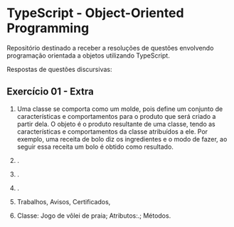 # TypeScript - Object-Oriented Programming

Repositório destinado a receber a resoluções de questões envolvendo programação orientada a objetos utilizando TypeScript.

Respostas de questões discursivas:

## Exercício 01 - Extra

1. Uma classe se comporta como um molde, pois define um conjunto de características e comportamentos para o produto que será criado a partir dela. O objeto é o produto resultante de uma classe, tendo as características e comportamentos da classe atribuídos a ele. Por exemplo, uma receita de bolo diz os ingredientes e o modo de fazer, ao seguir essa receita um bolo é obtido como resultado.

2. .

3. .

4. .

5. Trabalhos, Avisos, Certificados, 

6. Classe: Jogo de vôlei de praia; Atributos:.; Métodos.
